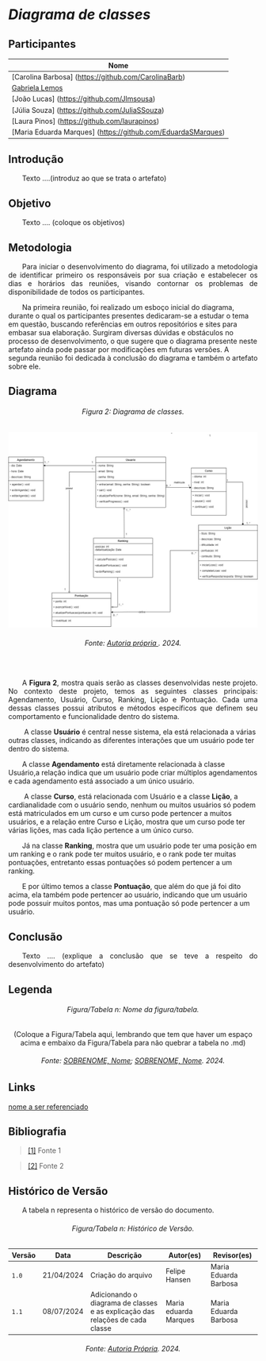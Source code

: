 # ***Diagrama de classes***

## Participantes

| Nome                    |
|-------------------------|
| [Carolina Barbosa] (https://github.com/CarolinaBarb)           |
| [Gabriela Lemos](https://github.com/heylisten64)               |
| [João Lucas] (https://github.com/Jlmsousa)                     |
| [Júlia Souza] (https://github.com/JuliaSSouza)                 |
| [Laura Pinos] (https://github.com/laurapinos)                  |   
| [Maria Eduarda Marques] (https://github.com/EduardaSMarques)   |


## **Introdução**
<p align="justify">
&emsp;&emsp;Texto ....(introduz ao que se trata o artefato)
</p>

## **Objetivo**
<p align="justify">
&emsp;&emsp;Texto .... (coloque os objetivos)
</p>

## **Metodologia**
<p align="justify">
&emsp;&emsp;Para iniciar o desenvolvimento do diagrama, foi utilizado a metodologia de identificar primeiro os responsáveis por sua criação e estabelecer os dias e horários das reuniões, visando contornar os problemas de disponibilidade de todos os participantes. 

&emsp;&emsp;Na primeira reunião, foi realizado um esboço inicial do diagrama, durante o qual os participantes presentes dedicaram-se a estudar o tema em questão, buscando referências em outros repositórios e sites para embasar sua elaboração. Surgiram diversas dúvidas e obstáculos no processo de desenvolvimento, o que sugere que o diagrama presente neste artefato ainda pode passar por modificações em futuras versões. A segunda reunião foi dedicada à conclusão do diagrama e também o artefato sobre ele.



</p>

## **Diagrama**

<h6 align="center">Figura 2: Diagrama de classes.</h6>
<div align="center">

![estadoCadastro](../img/diag-classes.jpg)

</div>
<h6 align="center">Fonte: <a href="https://github.com/EduardaSMarqus">Autoria própria </a>. 2024.</h6>

<br>
<p align="justify">
&emsp;&emsp;A <b>Figura 2</b>, mostra quais serão as classes desenvolvidas neste projeto. No contexto deste projeto, temos as seguintes classes principais: Agendamento, Usuário, Curso, Ranking, Lição e Pontuação. Cada uma dessas classes possui atributos e métodos específicos que definem seu comportamento e funcionalidade dentro do sistema.

&emsp;&emsp; A classe <b>Usuário</b> é central nesse sistema, ela está relacionada a várias outras classes, indicando as diferentes interações que um usuário pode ter dentro do sistema.

&emsp;&emsp;A classe <b>Agendamento</b> está diretamente relacionada à classe Usuário,a relação indica que um usuário pode criar múltiplos agendamentos e cada agendamento está associado a um único usuário.

&emsp;&emsp; A classe <b>Curso</b>, está relacionada com Usuário e a classe <b>Lição</b>, a cardianalidade com o usuário sendo, nenhum ou muitos usuários só podem está matriculados em um curso e um curso pode pertencer a muitos usuários, e a relação entre Curso e Lição, mostra que um curso pode ter várias lições, mas cada lição pertence a um único curso.

&emsp;&emsp;Já na classe <b>Ranking</b>, mostra que um usuário pode ter uma posição em um ranking e o rank pode ter muitos usuário, e o rank pode ter muitas pontuações, entretanto essas pontuações só podem pertencer a um ranking.

&emsp;&emsp;E por último temos a classe <b>Pontuação</b>, que além do que já foi dito acima, ela também pode pertencer ao usuário, indicando que um usuário pode possuir muitos pontos, mas uma pontuação só pode pertencer a um usuário.




</p>


## **Conclusão**
<p align="justify">
&emsp;&emsp;Texto .... (explique a conclusão que se teve a respeito do desenvolvimento do artefato)
</p>

## **Legenda**

<h6 align="center">Figura/Tabela n: Nome da figura/tabela.</h6>
<div align="center">
  
(Coloque a Figura/Tabela aqui, lembrando que tem que haver um espaço acima e embaixo da Figura/Tabela para não quebrar a tabela no .md)

</div>
<h6 align="center">Fonte: <a href="https://github.com/fulanodetal">SOBRENOME, Nome</a>; <a href="https://github.com/fulanodetal">SOBRENOME, Nome</a>. 2024.</h6>

## **Links**
<p align="justify">
<a href="link de referência">nome a ser referenciado</a>
</p>

## **Bibliografia**
> <a href="https://Link_da_fonte">[1]</a> Fonte 1

> <a href="https://Link_da_fonte">[2]</a> Fonte 2

## **Histórico de Versão**
<p align="justify">
&emsp;&emsp;A tabela n representa o histórico de versão do documento.
</p>

<h6 align="center">Figura/Tabela n: Histórico de Versão.</h6>
<div align="center">

| Versão | Data      | Descrição                                   | Autor(es) | Revisor(es) |
| ------ | --------- | ------------------------------------------- | --------- | ---------- |
| `1.0`  | 21/04/2024| Criação do arquivo  | Felipe Hansen    |    Maria Eduarda Barbosa   |
| `1.1`  | 08/07/2024| Adicionando o diagrama de classes e as explicação das relações de cada classe | Maria eduarda Marques    |   Maria Eduarda Barbosa  |

</div>
<h6 align="center">Fonte: <a href="https://github.com/Mad01">Autoria Própria</a>. 2024.</h6>
